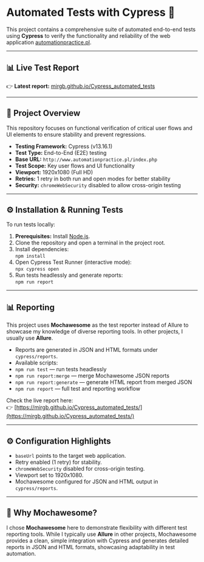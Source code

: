 # Automated Tests with Cypress 🚀

This project contains a comprehensive suite of automated end-to-end tests using **Cypress** to verify the functionality and reliability of the web application [automationpractice.pl](http://www.automationpractice.pl/index.php).

---

## 📊 Live Test Report

👉 **Latest report:** [mirgb.github.io/Cypress_automated_tests](https://mirgb.github.io/Cypress_automated_tests)

---

## 📝 Project Overview

This repository focuses on functional verification of critical user flows and UI elements to ensure stability and prevent regressions.

- **Testing Framework:** Cypress (v13.16.1)  
- **Test Type:** End-to-End (E2E) testing  
- **Base URL:** `http://www.automationpractice.pl/index.php`  
- **Test Scope:** Key user flows and UI functionality  
- **Viewport:** 1920x1080 (Full HD)  
- **Retries:** 1 retry in both run and open modes for better stability  
- **Security:** `chromeWebSecurity` disabled to allow cross-origin testing  

---

## ⚙️ Installation & Running Tests

To run tests locally:

1. **Prerequisites:** Install [Node.js](https://nodejs.org/).  
2. Clone the repository and open a terminal in the project root.  
3. Install dependencies:  
`npm install`
4. Open Cypress Test Runner (interactive mode):  
`npx cypress open`
5. Run tests headlessly and generate reports:  
`npm run report`

---

## 📊 Reporting

This project uses **Mochawesome** as the test reporter instead of Allure to showcase my knowledge of diverse reporting tools. In other projects, I usually use **Allure**.

- Reports are generated in JSON and HTML formats under `cypress/reports`.  
- Available scripts:  
- `npm run test` — run tests headlessly  
- `npm run report:merge` — merge Mochawesome JSON reports  
- `npm run report:generate` — generate HTML report from merged JSON  
- `npm run report` — full test and reporting workflow  

Check the live report here:  
👉 [https://mirgb.github.io/Cypress_automated_tests/](https://mirgb.github.io/Cypress_automated_tests/)

---

## ⚙️ Configuration Highlights

- `baseUrl` points to the target web application.  
- Retry enabled (1 retry) for stability.  
- `chromeWebSecurity` disabled for cross-origin testing.  
- Viewport set to 1920x1080.  
- Mochawesome configured for JSON and HTML output in `cypress/reports`.  

---

## 🎯 Why Mochawesome?

I chose **Mochawesome** here to demonstrate flexibility with different test reporting tools. While I typically use **Allure** in other projects, Mochawesome provides a clean, simple integration with Cypress and generates detailed reports in JSON and HTML formats, showcasing adaptability in test automation.
